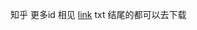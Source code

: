 知乎 更多id 相见 [link](https://github.com/zihaolucky/Undergraduate-Innovation-Program/tree/d2307941a8e19ad5f58325b1627c6fc21188ee2a/crawler_zhihu/Python/%E4%B8%BB%E9%A2%983)
txt 结尾的都可以去下载
